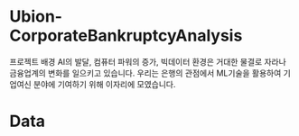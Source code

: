 # Ubion-CorporateBankruptcyAnalysis

프로젝트 배경
AI의 발달, 컴퓨터 파워의 증가, 빅데이터 환경은 거대한 물결로 자라나 금융업계의 변화를 일으키고 있습니다. 우리는 은행의 관점에서 ML기술을 활용하여 기업여신 분야에 기여하기 위해 이자리에 모였습니다.

# Data
